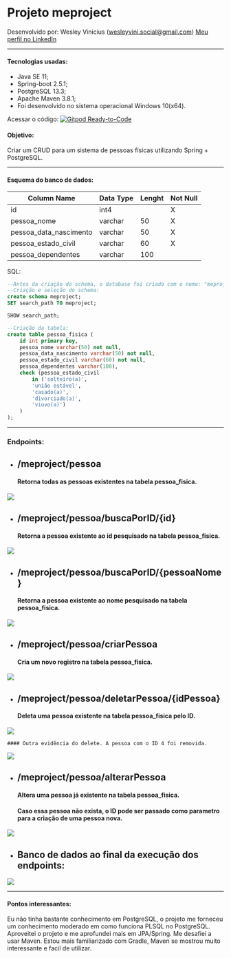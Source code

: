 # Projeto meproject

Desenvolvido por: Wesley Vinicius (wesleyvini.social@gmail.com)
[Meu perfil no LinkedIn](https://www.linkedin.com/in/wesley-vinicius-silva-8568a516b/)

-------------
#### Tecnologias usadas:
- Java SE 11;
- Spring-boot 2.5.1;
- PostgreSQL 13.3;
- Apache Maven 3.8.1;
- Foi desenvolvido no sistema operacional Windows 10(x64).

Acessar o código:
[![Gitpod Ready-to-Code](https://img.shields.io/badge/Gitpod-Ready--to--Code-blue?logo=gitpod)](https://gitpod.io/#https://github.com/wesleyvs/meproject/tree/master/me-project)

#### Objetivo:

Criar um CRUD para um sistema de pessoas físicas utilizando Spring + PostgreSQL.

-------------
#### Esquema do banco de dados:

Column Name            | Data Type | Lenght |Not Null  |
---------------------- | --------- | ------ | -------- |
id                     | int4      |        | X        |
pessoa_nome            | varchar   | 50     | X        |
pessoa_data_nascimento | varchar   | 50     | X        |
pessoa_estado_civil    | varchar   | 60     | X        |
pessoa_dependentes     | varchar   | 100    |          |

SQL:
~~~SQL
--Antes da criação do schema, o database foi criado com o nome: "meprojectdatabase"
--Criação e seleção do schema:
create schema meproject;
SET search_path TO meproject;

SHOW search_path;

--Criação da tabela:
create table pessoa_fisica (
    id int primary key,
    pessoa_nome varchar(50) not null,
    pessoa_data_nascimento varchar(50) not null,
    pessoa_estado_civil varchar(60) not null,
    pessoa_dependentes varchar(100),
    check (pessoa_estado_civil 
    	in ('solteiro(a)',
    	'união estável',
    	'casado(a)',
    	'divorciado(a)',
    	'viuvo(a)')
    )
);
~~~
-------------

### Endpoints:

- ## /meproject/pessoa

    #### Retorna todas as pessoas existentes na tabela pessoa_fisica.

![](./img/buscaTodos.png)

- ## /meproject/pessoa/buscaPorID/{id}

    #### Retorna a pessoa existente ao id pesquisado na tabela pessoa_fisica.

![](./img/buscaPorId.png)

- ## /meproject/pessoa/buscaPorID/{pessoaNome}

    #### Retorna a pessoa existente ao nome pesquisado na tabela pessoa_fisica.

![](./img/buscaPorNome.png)

- ## /meproject/pessoa/criarPessoa

    #### Cria um novo registro na tabela pessoa_fisica.

![](./img/create.png)

- ## /meproject/pessoa/deletarPessoa/{idPessoa}

    #### Deleta uma pessoa existente na tabela pessoa_fisica pelo ID.

![](./img/delete.png)

    #### Outra evidência do delete. A pessoa com o ID 4 foi removida.

![](./img/delete2.png)

- ## /meproject/pessoa/alterarPessoa

    #### Altera uma pessoa já existente na tabela pessoa_fisica.
    #### Caso essa pessoa não exista, o ID pode ser passado como parametro para a criação de uma pessoa nova.

![](./img/alteracao.png)

- ## Banco de dados ao final da execução dos endpoints:

![](./img/tabela.png)

-------------

#### Pontos interessantes:

Eu não tinha bastante conhecimento em PostgreSQL, o projeto me forneceu um conhecimento moderado em como funciona PLSQL no PostgreSQL.
Aproveitei o projeto e me aprofundei mais em JPA/Spring.
Me desafiei a usar Maven. Estou mais familiarizado com Gradle, Maven se mostrou muito interessante e facil de utilizar.